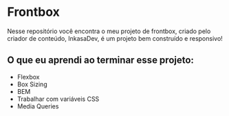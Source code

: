 # Frontbox

Nesse repositório você encontra o meu projeto de frontbox, criado pelo criador de conteúdo, InkasaDev, é um projeto bem construído e responsivo!


## O que eu aprendi ao terminar esse projeto:

- Flexbox
- Box Sizing
- BEM
- Trabalhar com variáveis CSS
- Media Queries
